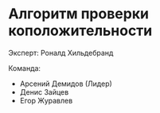 # Алгоритм проверки коположительности

Эксперт: Роналд Хильдебранд

Команда:
- Арсений Демидов (Лидер)
- Денис Зайцев
- Егор Журавлев

